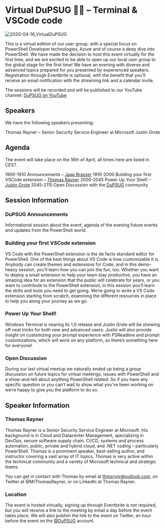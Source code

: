 # Virtual DuPSUG 👩‍💻 – Terminal &amp; VSCode code

![2020-04-16_VirtualDuPSUG](https://i0.wp.com/dupsug.com/wp-content/uploads/2020/04/2020-04-08_VirtualDuPSUG_April.png?resize=768%2C432)

This is a virtual edition of our user group, with a special focus on PowerShell Developer technologies, Azure and of course a deep dive into PowerShell. We have made the decision to host this event virtually for the first time, and we are excited to be able to open up our local user group to the global stage for the first time! We have an evening with diverse and advanced topics prepared for you presented by experienced speakers. Registration through Eventbrite is optional, with the benefit that you’ll receive an email notification with the streaming link and a calendar invite.

The sessions will be recorded and will be published to our YouTube channel: [DuPSUG on YouTube](https://www.youtube.com/channel/UC5iBPdiO47C_h_y1L0wndLQ)

## Speakers

We have the following speakers presenting:

Thomas Rayner – Senior Security Service Engineer at Microsoft
Justin Grote
 

## Agenda

The event will take place on the 16th of April, all times here are listed in CEST.

1900-1910 Announcements – [Jaap Brasser](https://twitter.com/jaap_brasser)
1910-2000 Building your first VSCode extension – [Thomas Rayner](https://twitter.com/MrThomasRayner)
2000-2045 Power Up Your Shell! – [Justin Grote](https://twitter.com/JustinWGrote)
2045-2115 Open Discussion with the [DuPSUG](https://twitter.com/dupsug) community
 

## Session Information

### DuPSUG Announcements

Informational session about the event, agenda of the evening future events and updates from the PowerShell world.

### Building your first VSCode extension

VS Code with the PowerShell extension is the de facto standard editor for PowerShell. One of the best things about VS Code is how customizable it is. Anybody can create themes and extensions for Code, and in this demo-heavy session, you’ll learn how you can join the fun, too. Whether you want to deploy a small extension to help your team stay productive, you have an amazing idea for an extension that the public will celebrate for years, or you want to contribute to the PowerShell extension, in this session you’ll learn the skills and tools you need to get going. We’re going to write a VS Code extension starting from scratch, examining the different resources in place to help you along your journey as we go.

### Power Up Your Shell!

Windows Terminal is nearing its 1.0 release and Justin Grote will be showing off neat tricks for both new and advanced users. Justin will also provide insight on customizing your prompt experience with PSReadline and prompt customizations, which will work on any platform, so there’s something here for everyone!

### Open Discussion

During our last virtual meetup we naturally ended up being a group discussion on future topics for virtual meetings, issues with PowerShell and a show-and-tell about anything PowerShell related. So if you have any specific question or you can’t wait to show what you’ve been working on we’re happy to give you the platform to do so.

## Speaker Information

### Thomas Rayner

Thomas Rayner is a Senior Security Service Engineer at Microsoft. His background is in Cloud and Datacenter Management, specializing in DevOps, secure software supply chain, CI/CD, systems and process automation, public, private and hybrid cloud, and .NET coding – particularly PowerShell. Thomas is a prominent speaker, best-selling author, and instructor covering a vast array of IT topics. Thomas is very active within the technical community and a variety of Microsoft technical and strategic teams.

You can get in contact with Thomas by email at thmsrynr@outlook.com, on Twitter at @MrThomasRayner, or on LinkedIn at Thomas Rayner.

### Location

The event is hosted virtually, signing up through Eventbrite is not required, but you will receive a link to the meeting by email a day before the event takes place. We will also publish the link to the event on Twitter, an hour before the event on the [@DuPSUG](https://twitter.com/dupsug) account.
